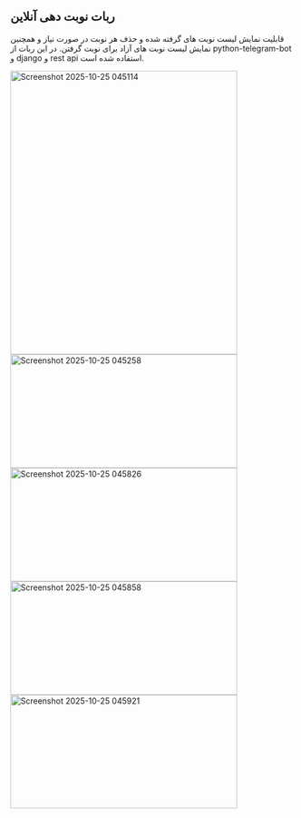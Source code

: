 ## ربات نوبت دهی آنلاین
 قابلیت نمایش لیست نوبت های گرفته شده و حذف هر نوبت در صورت نیاز و همچنین نمایش لیست نوبت های آزاد برای نوبت گرفتن.
در این ربات از python-telegram-bot و django و rest api استفاده شده است.

<img width="400" height="500" alt="Screenshot 2025-10-25 045114" src="https://github.com/user-attachments/assets/513f651f-71cc-4e77-8deb-1e449e607b73" />
<img width="400" height="200" alt="Screenshot 2025-10-25 045258" src="https://github.com/user-attachments/assets/eb563c1c-9d0f-4d0b-8bb3-93fbb0942f47" />
<img width="400" height="200" alt="Screenshot 2025-10-25 045826" src="https://github.com/user-attachments/assets/5ffe5f73-ab68-4839-9bfc-0a34d495f3f5" />
<img width="400" height="200" alt="Screenshot 2025-10-25 045858" src="https://github.com/user-attachments/assets/1df9ccd6-3036-4e24-ae7a-7ed2d21448ed" />
<img width="400" height="200" alt="Screenshot 2025-10-25 045921" src="https://github.com/user-attachments/assets/6f1fb777-53ab-496b-b289-982b0a2482e0" />
